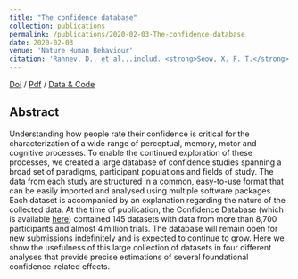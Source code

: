 ```yaml
---
title: "The confidence database"
collection: publications
permalink: /publications/2020-02-03-The-confidence-database
date: 2020-02-03
venue: 'Nature Human Behaviour'
citation: 'Rahnev, D., et al...includ. <strong>Seow, X. F. T.</strong> (2020). <i>Nature Human Behaviour</i>, <strong>4</strong>, 317–325.'
---
```


[Doi](https://doi.org/10.1038/s41562-019-0813-1) / [Pdf](http://seowxft.github.io/files/2020-02-03-The-confidence-database.pdf) / [Data & Code](https://osf.io/s46pr/)

## Abstract
Understanding how people rate their confidence is critical for the characterization of a wide range of perceptual, memory, motor and cognitive processes. To enable the continued exploration of these processes, we created a large database of confidence studies spanning a broad set of paradigms, participant populations and fields of study. The data from each study are structured in a common, easy-to-use format that can be easily imported and analysed using multiple software packages. Each dataset is accompanied by an explanation regarding the nature of the collected data. At the time of publication, the Confidence Database (which is available [here](https://osf.io/s46pr/)) contained 145 datasets with data from more than 8,700 participants and almost 4 million trials. The database will remain open for new submissions indefinitely and is expected to continue to grow. Here we show the usefulness of this large collection of datasets in four different analyses that provide precise estimations of several foundational confidence-related effects.

